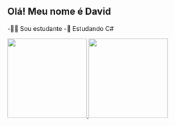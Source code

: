 ## Olá! Meu nome é David

-👨‍🎓 Sou estudante
-📖 Estudando C#

<div>
  <a href="https://github.com/Davidsolli">
  <img height="180em" src="https://github-readme-stats.vercel.app/api?username=Davidsolli&show_icons=true&theme=dark&include_all_commits=true&count_private=true"/>
  <img height="180em" src="https://github-readme-stats.vercel.app/api/top-langs/?username=Davidsolli&layout=compact&langs_count=16&theme=dark"/>
</div>
